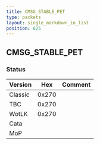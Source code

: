 ```yaml
---
title: CMSG_STABLE_PET
type: packets
layout: single_markdown_in_list
position: 625
---
```


## CMSG_STABLE_PET

### Status

Version    | Hex        | Comment
---------- | ---------- | ---------- 
Classic    | 0x270      |
TBC        | 0x270      |
WotLK      | 0x270      |
Cata       |            |
MoP        |            |